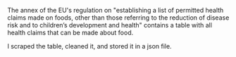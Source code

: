 The annex of the EU's regulation on "establishing a list of permitted health claims made on foods, other than those referring to the reduction of disease risk and to children’s development and health" contains a table with all health claims that can be made about food.

I scraped the table, cleaned it, and stored it in a json file.
